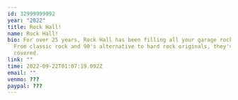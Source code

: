 ```yaml
---
id: 32999999992
year: "2022"
title: Rock Hall!
name: Rock Hall!
bio: For over 25 years, Rock Hall has been filling all your garage rock needs. 
  From classic rock and 90's alternative to hard rock originals, they've got you
  covered.
link: ""
time: 2022-09-22T01:07:19.092Z
email: ""
venmo: ???
paypal: ???
---
```

